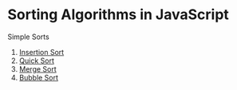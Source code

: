 # Sorting Algorithms in JavaScript

Simple Sorts

1. [Insertion Sort](insertionsort.js)
2. [Quick Sort](quicksort.js)
3. [Merge Sort](mergesort.js)
3. [Bubble Sort](bubblesort.js)
